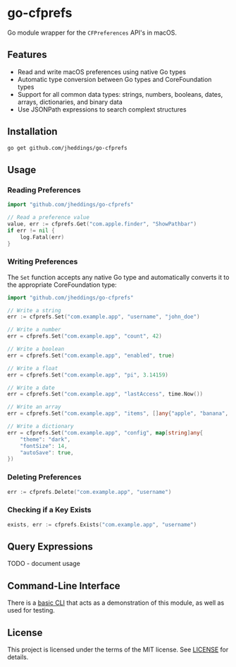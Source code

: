 # go-cfprefs

Go module wrapper for the `CFPreferences` API's in macOS.

## Features

- Read and write macOS preferences using native Go types
- Automatic type conversion between Go types and CoreFoundation types
- Support for all common data types: strings, numbers, booleans, dates, arrays, dictionaries, and binary data
- Use JSONPath expressions to search complext structures

## Installation

```bash
go get github.com/jheddings/go-cfprefs
```

## Usage

### Reading Preferences

```go
import "github.com/jheddings/go-cfprefs"

// Read a preference value
value, err := cfprefs.Get("com.apple.finder", "ShowPathbar")
if err != nil {
    log.Fatal(err)
}
```

### Writing Preferences

The `Set` function accepts any native Go type and automatically converts it to the appropriate CoreFoundation type:

```go
import "github.com/jheddings/go-cfprefs"

// Write a string
err := cfprefs.Set("com.example.app", "username", "john_doe")

// Write a number
err = cfprefs.Set("com.example.app", "count", 42)

// Write a boolean
err = cfprefs.Set("com.example.app", "enabled", true)

// Write a float
err = cfprefs.Set("com.example.app", "pi", 3.14159)

// Write a date
err = cfprefs.Set("com.example.app", "lastAccess", time.Now())

// Write an array
err = cfprefs.Set("com.example.app", "items", []any{"apple", "banana", "cherry"})

// Write a dictionary
err = cfprefs.Set("com.example.app", "config", map[string]any{
    "theme": "dark",
    "fontSize": 14,
    "autoSave": true,
})
```

### Deleting Preferences

```go
err := cfprefs.Delete("com.example.app", "username")
```

### Checking if a Key Exists

```go
exists, err := cfprefs.Exists("com.example.app", "username")
```

## Query Expressions

TODO - document usage

## Command-Line Interface

There is a [basic CLI](cli/README.md) that acts as a demonstration of this module, as well as used for testing.

## License

This project is licensed under the terms of the MIT license. See [LICENSE](LICENSE) for details.
